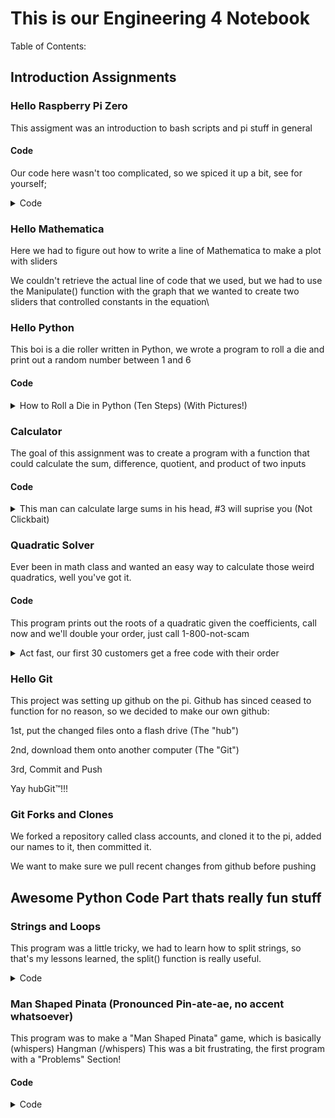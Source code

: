 # This is our Engineering 4 Notebook
Table of Contents:

## Introduction Assignments
### Hello Raspberry Pi Zero
This assigment was an introduction to bash scripts and pi stuff in general
#### Code
Our code here wasn't too complicated, so we spiced it up a bit, see for yourself;
<details>
  <summary>Code</summary>
	
```
	#!/bin/bash
	str="Hello World!" #declares the string
	for i in {1..10} #run the loop 10 times
	do
	str="$str $str" #concatenates the string with itself, doubles length
	echo $str #prints the final (massive) string to the terminal
	done

```

</details>

### Hello Mathematica
Here we had to figure out how to write a line of Mathematica to make a plot with sliders

We couldn't retrieve the actual line of code that we used, but we had to use the Manipulate() function with the graph that we wanted to create two sliders that controlled constants in the equation\

### Hello Python
This boi is a die roller written in Python, we wrote a program to roll a die and print out a random number between 1 and 6

#### Code

<details>
  <summary>How to Roll a Die in Python (Ten Steps) (With Pictures!)</summary>
  
```python
  
#Automatic Dice Roller
#Written by David and Miles

import random

print("Automatic Dice Roller")
print("Enter to Roll, x to exit")
while(True): #loop that runs forever
    x = input("Roll the Dice")
    if(x == ""):
        print(random.randint(1,6)) #generates random int 1-6
    elif(x == "x"): #conditional to kill program
        print("Done already?")
        raise SystemExit
```

</details>

### Calculator
The goal of this assignment was to create a program with a function that could calculate the sum, difference, quotient, and product of two inputs

#### Code

<details>
  <summary> This man can calculate large sums in his head, #3 will suprise you (Not Clickbait)</summary>
  
  ```python
  #Calculator
#Written By David and Miles

print("x to exit")

def doMath(first, second, operation): #function to do math
    num = 0 #variable to be output
    if(operation == 1): #addition
        num = first+second 
    if(operation == 2): #subtraction
        num = first-second
    if(operation == 3): #multiplication
        num = first*second
    if(operation == 4): #division, rounded to two decimals
        num = round(first/second, 2)
    if(operation == 5): #modulus
        num = int(first)%int(second)
    return num
while(True):
    numOne = input("First Number") 
    numTwo = input("Second Number")
    if(numOne == 'x' or numTwo == 'x'):#exit condition
        raise SystemExit
    #calls to doMath to get outputs
    print("Sum:\t\t" + str(doMath(float(numOne), float(numTwo), 1)))
    print("Difference:\t" + str(doMath(float(numOne), float(numTwo), 2)))
    print("Product:\t" + str(doMath(float(numOne), float(numTwo), 3))) 
    print("Quotient:\t" + str(doMath(float(numOne), float(numTwo), 4)))
    print("Modulo:\t\t" + str(doMath(float(numOne), float(numTwo), 5)))
    
  ```
  
</details>

### Quadratic Solver

Ever been in math class and wanted an easy way to calculate those weird quadratics, well you've got it.

#### Code
This program prints out the roots of a quadratic given the coefficients, call now and we'll double your order, just call 1-800-not-scam

<details>
  <summary>Act fast, our first 30 customers get a free code with their order</summary>
  
  ```python
  #Quadratic Solver
#Written by David and Miles
import math
print("x to exit")
print("Quadratic Solver,  \nEnter coefficients for ax^2 + bx + c = 0")

#Calculate the roots of the function given coefficients

def rootCalc(fna, fnb, fnc):
    #Calculate the Discriminant
    fnD = fnb**2 - 4*fna*fnc
    #if its more than 0, calculate two roots
    if(fnD>0):
        fnD = math.sqrt(fnD)
        roots = [round(-(b+fnD)/(2*a), 3), round((-b+fnD)/(2*a), 3)]
    #if the Discriminant is zero, calculate one root
    elif(fnD == 0):
        fnD = math.sqrt(fnD)
        roots = [round(-b/(2*a), 3)]
    #otherwise, it has no real roots
    else:
        roots = ["No Real Roots"]
    return roots
while(True):
    #ask for a, b, and c inputs
    a = input("Input a for ax^2 ")
    b = input("Input b for bx ")
    c = input("Input c for c ")
    #if a coefficient is entered as x,
    #end the program, otherwise calculate the roots
    if(a!="x" and b!="x" and c!="x"):
        a = float(a)
        b = float(b)
        c = float(c)
        newRoots = rootCalc(float(a), float(b), float(c))
        #print out all elements in the newRoots array
        print("Roots: "+str(newRoots[0:]))
    else:
        raise SystemExit
        
  ```
 
 </details>
 
 ### Hello Git
This project was setting up github on the pi. Github has sinced ceased to function for no reason, so we decided to make our own github:

1st, put the changed files onto a flash drive (The "hub")

2nd, download them onto another computer (The "Git")

3rd, Commit and Push

Yay hubGit™!!!

### Git Forks and Clones
We forked a repository called class accounts, and cloned it to the pi, added our names to it, then committed it.

We want to make sure we pull recent changes from github before pushing

## Awesome Python Code Part thats really fun stuff

### Strings and Loops
This program was a little tricky, we had to learn how to split strings, so that's my lessons learned, the split() function is really useful.

<details>
  <summary>Code</summary>
  ```python
    
	#Strings and Loops
	#Written By David and Miles
	while(True):
		#Get a User Input
	    sentence = input("Enter a Sentence: ")
	    #Split the Input by Spaces
	    splitsentence = sentence.split()

	    for n in range(len(splitsentence)):
		#if the sentence is over, end the system
		if (splitsentence[n] == "-1"):
			raise SystemExit
		#Otherwise, print out each character in the string
		for x in range(len(splitsentence[n])):
		    print(splitsentence[n][x])
		#print a - between words
		print("-")
     ```
  
  </details>
  
### Man Shaped Pinata (Pronounced Pin-ate-ae, no accent whatsoever)
This program was to make a "Man Shaped Pinata" game, which is basically (whispers) Hangman (/whispers) This was a bit frustrating, the first program with a "Problems" Section!

#### Code
<details>
  <summary>Code</summary>
  ```python
	#Man Shaped Pinata word guessing game
	#Written by David and Miles
	import getpass
	#Define how one makes the man shaped pinata
	MSP = "---" + u'\u2510' + "\n   O\n   |\n  /|\\\n   |\n  / \\"
	def main():
	    #x is the number of characters in the man shaped pinata to print
	    x = 4

	    #get the word
	    word = getpass.getpass("Player 1, what is the word? ")
	    wordArr = word.split()
	    guessList = []
	    #Clear the terminal
	    print("\n"*50)
	    guessNum = 0
	    workingWord = ""
	    spacesAfter = 0
	    #get the "working word" which is how much player two has guessed
	    for n in wordArr:
		workingWord += "-"*len(n)+" "
	    #put the word into lowercase
	    word = word.lower()
	    #while guesses is less than 8 and the words havent been guessed
	    while (workingWord.split() != word.split() and guessNum < 8):
		#clear screen, print out the Man shaped pinata, print the amount that
		#has been guessed followed by the letters that have been guessed
		print("\n"*50)
		print(MSP[:x]+"\n"*(5-spacesAfter))
		guessCorrect = False
		print((workingWord))
		print("Previously guessed: " + ", ".join(guessList))
		guess = raw_input("Player 2, guess a letter ").lower()
		isUsed = True
		while(isUsed):
		    isUsed = False
		    #if n has already been guessed, give them another shot
		    for n in guessList:
			if(n == guess):
			    isUsed = True
		    if(not isUsed):
			guessList.append(guess)
		    else:
			print("Already Guessed FOOL")
			guess = raw_input("Player 2, guess a letter AGAIN ").lower()
		#if the letter is in the word, change working word to have that letter
		#in the right place, otherwise ...
		for n in range(len(workingWord)-1):
		    if (guess == word[n]):
			workingList = list(workingWord)
			workingList[n] = guess
			workingWord = "".join(workingList)
			guessCorrect = True
		if(guess.split() == word.split()):
		    workingWord = word
		    guessCorrect = True
		#... Otherwise add to x so that the next piece is revealed
		if (guessCorrect == False):
		    guessNum+=1
		    if(guessNum == 7 or guessNum == 3):
			x+=4
			spacesAfter +=1
		    elif(guessNum == 4 or guessNum == 5):
			x+=1
		    elif(guessNum == 8):
			x+=2
		    else:
			spacesAfter +=1
			x += 5
	    #Win conditions, the word has been guessed, player two wins
	    #too many guesses, player one wins
	    if(workingWord.split() == word.split()):
		print("Player Two wins, the word was: "+word)
	    else:
		print(MSP)
		print("Player One wins, the word was: "+word)
	    #see if they want to play again
	    playAgain = raw_input("Play Again y/n ")
	    if(playAgain == "y"):
		main()
	    else:
		raise SystemExit
	main()
       ```
  
  </details>
